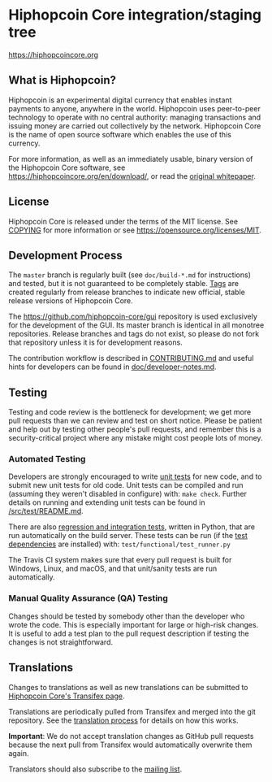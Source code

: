 Hiphopcoin Core integration/staging tree
=====================================

https://hiphopcoincore.org

What is Hiphopcoin?
----------------

Hiphopcoin is an experimental digital currency that enables instant payments to
anyone, anywhere in the world. Hiphopcoin uses peer-to-peer technology to operate
with no central authority: managing transactions and issuing money are carried
out collectively by the network. Hiphopcoin Core is the name of open source
software which enables the use of this currency.

For more information, as well as an immediately usable, binary version of
the Hiphopcoin Core software, see https://hiphopcoincore.org/en/download/, or read the
[original whitepaper](https://hiphopcoincore.org/hiphopcoin.pdf).

License
-------

Hiphopcoin Core is released under the terms of the MIT license. See [COPYING](COPYING) for more
information or see https://opensource.org/licenses/MIT.

Development Process
-------------------

The `master` branch is regularly built (see `doc/build-*.md` for instructions) and tested, but it is not guaranteed to be
completely stable. [Tags](https://github.com/hiphopcoin/hiphopcoin/tags) are created
regularly from release branches to indicate new official, stable release versions of Hiphopcoin Core.

The https://github.com/hiphopcoin-core/gui repository is used exclusively for the
development of the GUI. Its master branch is identical in all monotree
repositories. Release branches and tags do not exist, so please do not fork
that repository unless it is for development reasons.

The contribution workflow is described in [CONTRIBUTING.md](CONTRIBUTING.md)
and useful hints for developers can be found in [doc/developer-notes.md](doc/developer-notes.md).

Testing
-------

Testing and code review is the bottleneck for development; we get more pull
requests than we can review and test on short notice. Please be patient and help out by testing
other people's pull requests, and remember this is a security-critical project where any mistake might cost people
lots of money.

### Automated Testing

Developers are strongly encouraged to write [unit tests](src/test/README.md) for new code, and to
submit new unit tests for old code. Unit tests can be compiled and run
(assuming they weren't disabled in configure) with: `make check`. Further details on running
and extending unit tests can be found in [/src/test/README.md](/src/test/README.md).

There are also [regression and integration tests](/test), written
in Python, that are run automatically on the build server.
These tests can be run (if the [test dependencies](/test) are installed) with: `test/functional/test_runner.py`

The Travis CI system makes sure that every pull request is built for Windows, Linux, and macOS, and that unit/sanity tests are run automatically.

### Manual Quality Assurance (QA) Testing

Changes should be tested by somebody other than the developer who wrote the
code. This is especially important for large or high-risk changes. It is useful
to add a test plan to the pull request description if testing the changes is
not straightforward.

Translations
------------

Changes to translations as well as new translations can be submitted to
[Hiphopcoin Core's Transifex page](https://www.transifex.com/hiphopcoin/hiphopcoin/).

Translations are periodically pulled from Transifex and merged into the git repository. See the
[translation process](doc/translation_process.md) for details on how this works.

**Important**: We do not accept translation changes as GitHub pull requests because the next
pull from Transifex would automatically overwrite them again.

Translators should also subscribe to the [mailing list](https://groups.google.com/forum/#!forum/hiphopcoin-translators).
